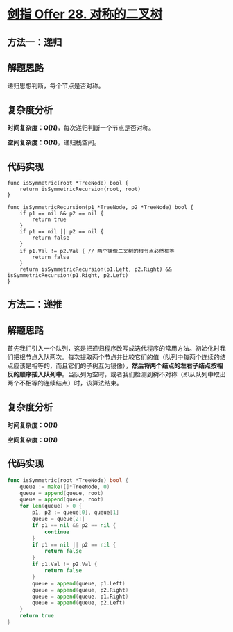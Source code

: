 # [剑指 Offer 28. 对称的二叉树](https://leetcode-cn.com/problems/dui-cheng-de-er-cha-shu-lcof/)

## 方法一：递归

## 解题思路

递归思想判断，每个节点是否对称。

## 复杂度分析

**时间复杂度：O(N)**，每次递归判断一个节点是否对称。

**空间复杂度：O(N)**，递归栈空间。 

## 代码实现

```golang
func isSymmetric(root *TreeNode) bool {
	return isSymmetricRecursion(root, root)
}

func isSymmetricRecursion(p1 *TreeNode, p2 *TreeNode) bool {
	if p1 == nil && p2 == nil {
		return true
	}
	if p1 == nil || p2 == nil {
		return false
	}
	if p1.Val != p2.Val { // 两个镜像二叉树的根节点必然相等 
		return false
	}
	return isSymmetricRecursion(p1.Left, p2.Right) && isSymmetricRecursion(p1.Right, p2.Left)
}
```

## 方法二：递推

## 解题思路

首先我们引入一个队列，这是把递归程序改写成迭代程序的常用方法。初始化时我们把根节点入队两次。每次提取两个节点并比较它们的值（队列中每两个连续的结点应该是相等的，而且它们的子树互为镜像），**然后将两个结点的左右子结点按相反的顺序插入队列中**。当队列为空时，或者我们检测到树不对称（即从队列中取出两个不相等的连续结点）时，该算法结束。

## 复杂度分析

**时间复杂度：O(N)**

**空间复杂度：O(N)**

## 代码实现

```go
func isSymmetric(root *TreeNode) bool {
	queue := make([]*TreeNode, 0)
	queue = append(queue, root)
	queue = append(queue, root)
	for len(queue) > 0 {
		p1, p2 := queue[0], queue[1]
		queue = queue[2:]
		if p1 == nil && p2 == nil {
			continue
		}
		if p1 == nil || p2 == nil {
			return false
		}
		if p1.Val != p2.Val {
			return false
		}
		queue = append(queue, p1.Left)
		queue = append(queue, p2.Right)
		queue = append(queue, p1.Right)
		queue = append(queue, p2.Left)
	}
	return true
}
```

